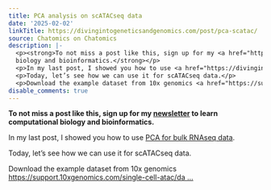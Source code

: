 ```yaml
---
title: PCA analysis on scATACseq data
date: '2025-02-02'
linkTitle: https://divingintogeneticsandgenomics.com/post/pca-scatac/
source: Chatomics on Chatomics
description: |-
  <p><strong>To not miss a post like this, sign up for my <a href="https://divingintogeneticsandgenomics.ck.page/profile">newsletter</a> to learn computational
  biology and bioinformatics.</strong></p>
  <p>In my last post, I showed you how to use <a href="https://divingintogeneticsandgenomics.com/post/pca-tcga/">PCA for bulk RNAseq data</a>.</p>
  <p>Today, let’s see how we can use it for scATACseq data.</p>
  <p>Download the example dataset from 10x genomics <a href="https://support.10xgenomics.com/single-cell-atac/datasets/1.1.0/atac_pbmc_5k_v1" class="uri">https://support.10xgenomics.com/single-cell-atac/da ...
disable_comments: true
---
```

<p><strong>To not miss a post like this, sign up for my <a href="https://divingintogeneticsandgenomics.ck.page/profile">newsletter</a> to learn computational
biology and bioinformatics.</strong></p>
<p>In my last post, I showed you how to use <a href="https://divingintogeneticsandgenomics.com/post/pca-tcga/">PCA for bulk RNAseq data</a>.</p>
<p>Today, let’s see how we can use it for scATACseq data.</p>
<p>Download the example dataset from 10x genomics <a href="https://support.10xgenomics.com/single-cell-atac/datasets/1.1.0/atac_pbmc_5k_v1" class="uri">https://support.10xgenomics.com/single-cell-atac/da ...